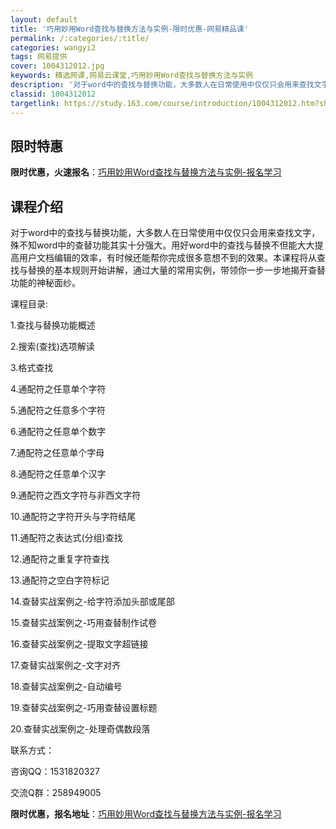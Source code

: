 ```yaml
---
layout: default
title: '巧用妙用Word查找与替换方法与实例-限时优惠-网易精品课'
permalink: /:categories/:title/
categories: wangyi2
tags: 网易提供
cover: 1004312012.jpg
keywords: 精选网课,网易云课堂,巧用妙用Word查找与替换方法与实例
description: '对于word中的查找与替换功能，大多数人在日常使用中仅仅只会用来查找文字，殊不知word中的查替功能其实十分强大。用好w'
classid: 1004312012
targetlink: https://study.163.com/course/introduction/1004312012.htm?share=1&shareId=1025206652&utm_campaign=share&utm_medium=iphoneShare&utm_source=&utm_u=1025206652
---
```


## 限时特惠

**限时优惠，火速报名**：[巧用妙用Word查找与替换方法与实例-报名学习](https://study.163.com/course/introduction/1004312012.htm?share=1&shareId=1025206652&utm_campaign=share&utm_medium=iphoneShare&utm_source=&utm_u=1025206652)

## 课程介绍

对于word中的查找与替换功能，大多数人在日常使用中仅仅只会用来查找文字，殊不知word中的查替功能其实十分强大。用好word中的查找与替换不但能大大提高用户文档编辑的效率，有时候还能帮你完成很多意想不到的效果。本课程将从查找与替换的基本规则开始讲解，通过大量的常用实例，带领你一步一步地揭开查替功能的神秘面纱。



课程目录:

1.查找与替换功能概述

2.搜索(查找)选项解读

3.格式查找

4.通配符之任意单个字符

5.通配符之任意多个字符

6.通配符之任意单个数字

7.通配符之任意单个字母

8.通配符之任意单个汉字

9.通配符之西文字符与非西文字符

10.通配符之字符开头与字符结尾

11.通配符之表达式(分组)查找

12.通配符之重复字符查找

13.通配符之空白字符标记

14.查替实战案例之-给字符添加头部或尾部

15.查替实战案例之-巧用查替制作试卷

16.查替实战案例之-提取文字超链接

17.查替实战案例之-文字对齐

18.查替实战案例之-自动编号

19.查替实战案例之-巧用查替设置标题

20.查替实战案例之-处理奇偶数段落



联系方式：

咨询QQ：1531820327

交流Q群：258949005

**限时优惠，报名地址**：[巧用妙用Word查找与替换方法与实例-报名学习](https://study.163.com/course/introduction/1004312012.htm?share=1&shareId=1025206652&utm_campaign=share&utm_medium=iphoneShare&utm_source=&utm_u=1025206652)

